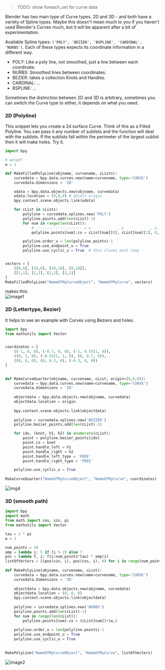 > TODO: show foreach_set for curve data

Blender has two main type of Curve types. 2D and 3D - and both have a variety of Spline types. Maybe this doesn't mean much to you if you haven't used Blender's Curves much, but it will be apparent after a bit of experimentation.

Available Spline types: `('POLY', 'BEZIER', 'BSPLINE', 'CARDINAL', 'NURBS')`. Each of these types expects its coordinate information in a different way. 

  - POLY:  Like a poly line, not smoothed, just a line between each coordinate.
  - NURBS: Smoothed lines between coordinates.
  - BEZIER: takes a collection Knots and Handles.
  - CARDINAL: ...
  - BSPLINE: ...

Sometimes the distinction between 2D and 3D is arbitrary, sometimes you can switch the Curve type to either, it depends on what you need.

### 2D (Polyline)

This snippet lets you create a 2d surface Curve. Think of this as a Filled Polyline. You can pass it any number of sublists and the function will deal with the sublists. If the sublists fall within the perimeter of the largest sublist then it will make holes. Try it.

```python
import bpy  

# weight  
w = 1 

def MakeFilledPolyLine(objname, curvename, cLists):
    curvedata = bpy.data.curves.new(name=curvename, type='CURVE')  
    curvedata.dimensions = '2D'  

    odata = bpy.data.objects.new(objname, curvedata)  
    odata.location = (0,0,0) # object origin  
    bpy.context.scene.objects.link(odata)  

    for cList in cLists:
        polyline = curvedata.splines.new('POLY')  
        polyline.points.add(len(cList)-1)  
        for num in range(len(cList)):
            # --------------------- = x            , y            , z, w   
            polyline.points[num].co = cList[num][0], cList[num][1], 0, w

        polyline.order_u = len(polyline.points)-1
        polyline.use_endpoint_u = True
        polyline.use_cyclic_u = True  # this closes each loop


vectors = [
    [[0,0], [10,0], [10,10], [0,10]], 
    [[1,1], [1,2], [2,2], [2,1]]
]
MakeFilledPolyLine("NameOfMyCurveObject", "NameOfMyCurve", vectors)
```

makes this:  
![image1](http://i.stack.imgur.com/TuxNP.png)


### 2D (Lettertype, Bezier)

It helps to see an example with Curves using Beziers and holes.
```python
import bpy    
from mathutils import Vector    


coordinates = [
    ((-1, 0, 0), (-0.7, 0, 0), (-1, 0.5521, 0)),
    ((0, 1, 0), (-0.5521, 1, 0), (0, 0.7, 0)),
    ((0, 0, 0), (0, 0.3, 0), (-0.3, 0, 0))
]

    
def MakeCurveQuarter(objname, curvename, cList, origin=(0,0,0)):    
    curvedata = bpy.data.curves.new(name=curvename, type='CURVE')    
    curvedata.dimensions = '2D'    
    
    objectdata = bpy.data.objects.new(objname, curvedata)    
    objectdata.location = origin
    
    bpy.context.scene.objects.link(objectdata)    
    
    polyline = curvedata.splines.new('BEZIER')    
    polyline.bezier_points.add(len(cList)-1)    

    for idx, (knot, h1, h2) in enumerate(cList):
        point = polyline.bezier_points[idx]
        point.co = knot
        point.handle_left = h1
        point.handle_right = h2
        point.handle_left_type = 'FREE'
        point.handle_right_type = 'FREE'

    polyline.use_cyclic_u = True    
    
MakeCurveQuarter("NameOfMyCurveObject", "NameOfMyCurve", coordinates)  
```

![img4](https://cloud.githubusercontent.com/assets/619340/10614751/41090bfe-775c-11e5-9e72-c33e580512dd.png)


### 3D (smooth path)

```python
import bpy  
import math
from math import cos, sin, pi
from mathutils import Vector  

tau = 2 * pi
w = 1 

num_points = 30
amp = lambda i: 5 if (i % 2) else 7
pos = lambda f, i: f(i/num_points*tau) * amp(i)
listOfVectors = [(pos(sin, i), pos(cos, i), 0) for i in range(num_points)]  
  
def MakePolyLine(objname, curvename, cList):  
    curvedata = bpy.data.curves.new(name=curvename, type='CURVE')  
    curvedata.dimensions = '3D'  
  
    objectdata = bpy.data.objects.new(objname, curvedata)  
    objectdata.location = (0, 0, 0)
    bpy.context.scene.objects.link(objectdata)  
  
    polyline = curvedata.splines.new('NURBS')  
    polyline.points.add(len(cList)-1)  
    for num in range(len(cList)):  
        polyline.points[num].co = (cList[num])+(w,)  
  
    polyline.order_u = len(polyline.points)-1
    polyline.use_endpoint_u = True
    polyline.use_cyclic_u = True    
    
  
MakePolyLine("NameOfMyCurveObject", "NameOfMyCurve", listOfVectors)
```
![image2](https://cloud.githubusercontent.com/assets/619340/10515857/abf5258e-7355-11e5-8193-faa6af1f6fa6.png)